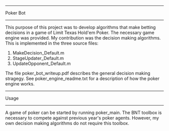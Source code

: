 _____________________________________
Poker Bot 
_____________________________________
This purpose of this project was to develop algorithms that make betting decisions in a game of Limit Texas Hold'em Poker.
The necessary game engine was provided. My contribution was the decision making algorithms. This is implemented in the 
three source files:

1. MakeDecision_Default.m
2. StageUpdater_Default.m
3. UpdateOpponent_Default.m

The file poker_bot_writeup.pdf describes the general decision making stragegy. See poker_engine_readme.txt for a description
of how the poker engine works.

_____________________________________
Usage
_____________________________________
A game of poker can be started by running poker_main. The BNT toolbox is necessary to compete against previous year's poker agents.
However, my own decision making algorithms do not require this toolbox. 
